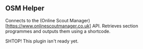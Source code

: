 ## OSM Helper

Connects to the (Online Scout Manager)[https://www.onlinescoutmanager.co.uk] API. Retrieves section programmes and outputs them using a shortcode.

SHTOP! This plugin isn't ready yet.